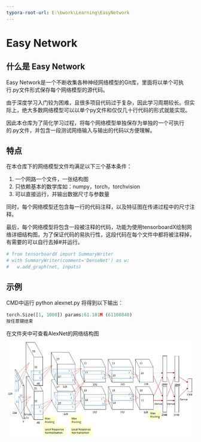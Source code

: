 ```yaml
---
typora-root-url: E:\bwork\Learning\EasyNetwork
---
```


# Easy Network



## 什么是 Easy Network

Easy Network是一个不断收集各种神经网络模型的Git库，里面将以单个可执行.py文件形式保存每个网络模型的源代码。

由于深度学习入门较为困难，且很多项目代码过于复杂，因此学习周期较长。但实际上，绝大多数网络模型可以以单个py文件和仅仅几十行代码的形式就能实现。

因此本仓库为了简化学习过程，将每个网络模型单独保存为单独的一个可执行的.py文件，并包含一段测试网络输入与输出的代码以方便理解。



## 特点

在本仓库下的网络模型文件均满足以下三个基本条件：

1. 一个网路一个文件，一张结构图
2. 只依赖基本的数学库如：numpy，torch，torchvision
3. 可以直接运行，并输出数据尺寸与参数量

同时，每个网络模型还包含每一行的代码注释，以及特征图在传递过程中的尺寸注释。

最后，每个网络模型将包含一段被注释的代码，功能为使用tensorboardX绘制网络详细结构图，为了保证代码的易执行性，这段代码在每个文件中都将被注释掉，有需要的可以自行去掉#并运行。

```python
# from tensorboardX import SummaryWriter
# with SummaryWriter(comment='DenseNet') as w:
#   w.add_graph(net, inputs)
```



## 示例

CMD中运行 python alexnet.py 将得到以下输出：

```python
torch.Size([1, 1000]) params:61.101M (61100840)
按任意键结束
```

在文件夹中可查看AlexNet的网络结构图

![](/alexnet.png)